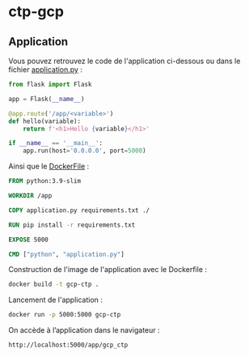 # ctp-gcp

## Application

Vous pouvez retrouvez le code de l'application ci-dessous ou dans le fichier [application.py](application.py) :

```python
from flask import Flask

app = Flask(__name__)

@app.route('/app/<variable>')
def hello(variable):
    return f'<h1>Hello {variable}</h1>'

if __name__ == '__main__':
    app.run(host='0.0.0.0', port=5000)
```

Ainsi que le [DockerFile](Dockerfile) :

```dockerfile
FROM python:3.9-slim

WORKDIR /app

COPY application.py requirements.txt ./

RUN pip install -r requirements.txt

EXPOSE 5000

CMD ["python", "application.py"]
```

Construction de l'image de l'application avec le Dockerfile :

```bash
docker build -t gcp-ctp .
```

Lancement de l'application :
``` bash
docker run -p 5000:5000 gcp-ctp
```
On accède à l’application dans le navigateur :

```
http://localhost:5000/app/gcp_ctp
```